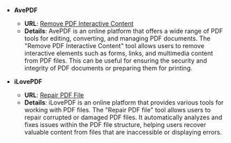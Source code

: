 - **AvePDF**
  - **URL**: [Remove PDF Interactive Content](https://www.avepdf.com/remove-pdf-interactive-content)
  - **Details**: AvePDF is an online platform that offers a wide range of PDF tools for editing, converting, and managing PDF documents. The "Remove PDF Interactive Content" tool allows users to remove interactive elements such as forms, links, and multimedia content from PDF files. This can be useful for ensuring the security and integrity of PDF documents or preparing them for printing.

- **iLovePDF**
  - **URL**: [Repair PDF File](https://www.ilovepdf.com/repair-pdf)
  - **Details**: iLovePDF is an online platform that provides various tools for working with PDF files. The "Repair PDF file" tool allows users to repair corrupted or damaged PDF files. It automatically analyzes and fixes issues within the PDF file structure, helping users recover valuable content from files that are inaccessible or displaying errors.
